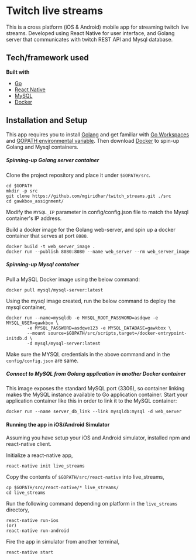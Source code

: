 # Twitch live streams
This is a cross platform (iOS & Android) mobile app for streaming twitch live
streams. Developed using React Native for user interface, and Golang server
that communicates with twitch REST API and Mysql database.

## Tech/framework used
<b>Built with</b>
- [Go](https://golang.org)
- [React Native](https://facebook.github.io/react-native/)
- [MySQL](https://www.mysql.com)
- [Docker](https://www.docker.com)

## Installation and Setup
This app requires you to install [Golang](https://golang.org/dl/) and get familiar
with [Go Workspaces](https://golang.org/doc/code.html#Workspaces) and
[GOPATH environmental variable](https://golang.org/doc/code.html#GOPATH). Then
download [Docker](https://www.docker.com/community-edition#/download) to spin-up
Golang and Mysql containers.

##### Spinning-up Golang server container
Clone the project repository and place it under `$GOPATH/src`.
```
cd $GOPATH
mkdir -p src
git clone https://github.com/mgiridhar/twitch_streams.git ./src
cd gawkbox_assignment/
```

Modify the `MYSQL_IP` parameter in config/config.json file to match the Mysql
container's IP address. 

Build a docker image for the Golang web-server, and spin up a docker container
that serves at port `8080`.
```
docker build -t web_server_image .
docker run --publish 8080:8080 --name web_server --rm web_server_image
```

##### Spinning-up Mysql container
Pull a MySQL Docker image using the below command:
```
docker pull mysql/mysql-server:latest
```

Using the mysql image created, run the below command to deploy the mysql container,
```
docker run --name=mysqldb -e MYSQL_ROOT_PASSWORD=asdqwe -e MYSQL_USER=gawkbox \
        -e MYSQL_PASSWORD=asdqwe123 -e MYSQL_DATABASE=gawkbox \
        --mount source=$GOPATH/src/scripts,target=/docker-entrypoint-initdb.d \
        -d mysql/mysql-server:latest
```

Make sure the MYSQL credentials in the above command and in the `config/config.json` are same.

##### Connect to MySQL from Golang application in another Docker container
This image exposes the standard MySQL port (3306), so container linking makes the MySQL
instance available to Go application container. Start your application container like this 
in order to link it to the MySQL container:
```
docker run --name server_db_link --link mysqldb:mysql -d web_server
```

#### Running the app in iOS/Android Simulator
Assuming you have setup your iOS and Android simulator, installed npm and react-native client.

Initialize a react-native app,
```
react-native init live_streams
```

Copy the contents of `$GOPATH/src/react-native` into live_streams,
```
cp $GOPATH/src/react-native/* live_streams/
cd live_streams
```

Run the following command depending on platform in the `live_streams` directory,
```
react-native run-ios 
(or) 
react-native run-android
```

Fire the app in simulator from another terminal,
```
react-native start
```


